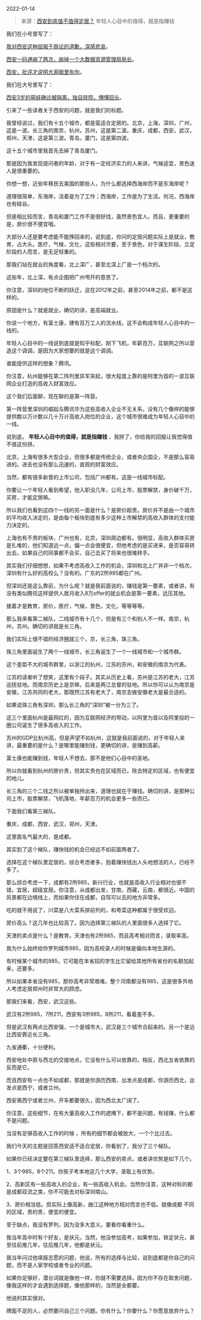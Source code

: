 2022-01-14

> 来源：[西安到底值不值得定居？](http://mp.weixin.qq.com/s?__biz=MzU3NDc5Nzc0NQ==&mid=2247511903&idx=2&sn=f88184637227346bf513f227eb8aeb94&chksm=fd2e0d81ca5984975bb4e44f06a507838dd78c5a8c23a12770134aff7b319f4b568f13347276&scene=27#wechat_redirect)
> 年轻人心目中的值得，就是指赚钱

我们在小号里写了：  

  

[我对西安这种屈服于舆论的道歉，深感悲哀](http://mp.weixin.qq.com/s?__biz=MzU3NDc5Nzc0NQ==&mid=2247511623&idx=1&sn=fbb75b1af922b81e58bce3752308726e&chksm=fd2e0c99ca59858f7f1eef5e5fbb1ceb05da2dc3e9bd19274ed9c3b4b571b5e321374c1a4265&scene=21#wechat_redirect)。  

  

[西安一码通崩了两次，崩掉一个大数据资源管理局局长](http://mp.weixin.qq.com/s?__biz=MzU3NDc5Nzc0NQ==&mid=2247511589&idx=1&sn=e75de5e50d13f93145c76a60606dec1d&chksm=fd2e0cfbca5985ed08f48d185f6eb4bd22927b5632b15d70a038f0601091d1d1632739086d9f&scene=21#wechat_redirect)。  

  

[西安，批评才说明大家眼里有你](http://mp.weixin.qq.com/s?__biz=MzU3NDc5Nzc0NQ==&mid=2247511469&idx=1&sn=9207e7fd9a0b228ae12e5dd4a0ace82a&chksm=fd2e0f73ca59866560c3de7f7a8b9caa88fab9bfd7bfa9218eb61c8f50758783c64f36b38fc5&scene=21#wechat_redirect)。  

  

我们在大号里写了：

  

[西安3岁的萌娃确诊被隔离，独自转院，懵懂回头](http://mp.weixin.qq.com/s?__biz=MzU0MjYwNDU2Mw==&mid=2247503352&idx=1&sn=8e3e8b2054a3016bf700798b2f996a40&chksm=fb1aa184cc6d28929ed7f3ee4aab1d1dcbe16645d88a32e15fc59b49d70cf659841fd1f8ff0f&scene=21#wechat_redirect)。  

  

引来了一些读者关于西安的问题，就是我们的标题。  

  

我曾经说过，我们有十五个城市，都是蛮适合定居的。北京，上海，深圳，广州，这是一波。长三角的南京，杭州，苏州，这是第二波。重庆，成都，西安，武汉，郑州，天津，这是第三波。青岛，厦门，这是第四波。  

  

这十五个城市里我首先去掉了青岛厦门。  

  

那是因为我发现提问者的年龄，对于有一定经济实力的人来讲，气候适宜，景色迷人是很重要的。  

  

你想一想，近些年移民去美国的那些人，为什么都选择西海岸而不是东海岸呢？  

  

道理很简单，东海岸，活着是为了工作；西海岸，工作是为了生活。何况，西海岸也有硅谷。

  

但是相比较而言，青岛和厦门工作不是很好找，虽然景色宜人。而且，更重要的是，房价很不便宜哦。  

  

大部分人还是要考虑能不能挣回来的，说到底，你问的定居问题实际上是就业，教育，占大头。医疗，气候，文化，这些相对次要，至于景色，对于谋生阶段，立足阶段的人而言，是无足轻重的。  

  

那我们站在就业的角度看，北上深广，甚至北深上广是一个档次的。  

  

这些年，北上深，有点企图把广州甩开的意思了。  

  

你注意，深圳的地位不断的跃迁，这在2012年之前，甚至2014年之前，都不是这样的。  

  

原因是什么？就是就业，确切的讲，是高端就业。  

  

你说一个地方，有富士康，建有百万工人的流水线，这不会构成年轻人心目中的一线的。  

  

年轻人心目中的一线说到底就是知乎标配，刚下飞机，年薪百万，互联网之所以营造这个调调，是因为大家想要的就是这个调调。  

  

谁能提供这样的想象？腾讯。  

  

你注意，杭州能够在第二阵列里异军突起，很大程度上靠的是阿里为首的一波互联网企业打造的高收入财富效应。  

  

这个我们后面聊，现在聊的是第一阵营。  

  

第一阵营里深圳的崛起与腾讯华为这些高收入企业不无关系，没有几个像样的能够提供数以万计数以几十万计高收入岗位的企业，这个城市很难成为年轻人心目中的一线。  

  

说到底， **年轻人心目中的值得，就是指赚钱** ，我拼了，你给我的回报让我觉得值不值这份拼。  

  

北京，上海有很多大型企业，但很多都是传统企业，或者央企国企，不是那么容易进的。进去也没有那么迅速的，直观的财富效应。

  

当然，都有很多新晋的上市公司，包括广州都有。这是一线城市标配。  

  

你要让一个年轻人看到希望，他入职没几年，公司上市，股票解禁，身价破千万，买房，才能定居嘛。

  

所以我们也看到这四个一线的另一面是什么？是房价超贵。房价并不是由一个城市的平均收入决定的，是由每个板块到底有多少这种上市解禁的高收入群体的支付能力决定的。

  

上海也有不贵的板块，广州也有，北京，深圳周边都有。很明显，高收入群体买房是扎堆的，他们知道远一点，偏一点会很便宜，但他考虑的是买进来，是否容易转出去。如果自己的同事都不会买，自己去买了将来也很难转手。  

  

其实我们仔细想想，如果不考虑高收入工作的机会，深圳和北上广并非一个档次。深圳有什么好的高校么？没有的。广东的2所985都在广州。

  

但深圳还是这么靠前，为什么呢？就是我前面说的，赚钱是第一要素，或者讲，有没有类似腾讯这样提供人居月收入8万offer的就业机会是第一要素，远压其他。  

  

接着才是教育，房价，医疗，气候，景色，文化，等等等等。  

  

那么我来看第二梯队，二线城市有十几个，但是有三个和别人不一样。南京，杭州，苏州。确切的讲就是长三角。

  

我们实际上很不错的经济圈就三个，京，长三角，珠三角。  

  

珠三角里面诞生了两个一线城市，长三角诞生了一个一线城市和一个城市群。

  

这个差距不大的城市群里，以浙江的杭州，江苏的苏州，和安徽的南京为代表。

  

江苏的读者听了想笑，这里有个段子。其实从历史上看，苏州是江苏的老大，江苏巡抚驻地。而南京历史上是京嘛，后来是两江总督的驻地。所以你可以认为南京是安徽，江苏共同的老大，那既然江苏有老大了，南京去做安徽老大是最合适的。  

  

如果说珠三角有深圳，那么长三角的“深圳”被一分为三了。  

  

这三个里面杭州是最网红的，因为互联网经济的带动，以阿里为首以及阿里投的一圈公司诞生了很多高收入的工作。  

  

苏州的GDP比杭州高，但是声望不如杭州，这就是我前面说的，对于年轻人来讲，最重要的是什么？是哪里能赚到钱，更确切的讲，是赚到高薪。

  

富士康也能赚到钱，年轻人不想去，那不是他们心目中的圣地。

  

所以你就看到杭州的房价贵，但其实贵也在区域而已，除去特定的区域，也有便宜的地儿。  

  

长三角的三个二线之所以被单独拎出来，道理也就在于赚钱。确切的讲，是那种公司上市，股票解禁，飞机落地，年薪百万的机会更多一些而已。  

  

下面我们看第三梯队。  

  

重庆，成都，西安，武汉，郑州，天津。

  

这里面名气最大的，是成都。

  

其实到了这个梯队，赚快钱的机会已经远不如前面两者了。  

  

选择在这个梯队里定居的，综合考虑者多，抱着赚快钱出人头地想法的人，已经不多了。  

  

那么综合考虑一下，成都有2所985，新兴行业，也就是高收入行业相对也很不错，宜居，超级宜居。你注意，从成都出发，甘南，西藏，云南，都很近。中国的风景都在边境线上，而如果你住在成都，自驾可以去的地方非常多。  

  

吃的就不用说了，川菜是八大菜系排前列的，和粤菜这种都属于很受欢迎。  

  

房价高么？这几年也比较高了。因为选择第三梯队的人里面很多人选择了它。  

  

天津的卖点是什么？是教育。天津也有2所985，而且高考相对而言，录取率高。  

  

我为什么始终给你罗列城市985，因为高校录人的时候是偏向本地生源的。

  

有时候某个城市的985，它可能在本省招的学生比它留给其他所有省份的名额加起来，还要多。  

  

所以如果本省没有985，那你高考非常艰难。整个河南都没有985，这是很多外地人考虑定居郑州时非常大的顾虑。  

  

那我们来看，西安，武汉这些。

  

武汉有2所985，7所211，西安有3所985，8所211，看着差不多。  

  

但是武汉有两点比西安强，一个是城市大，武汉是三个城市合起来的。另一个是远比西安靠近长三角。

  

九省通衢，十分便利。

  

西安地处中原与西北的交接地点，它没有什么可以依靠的，相反，西北五省依靠的反而是它。  

  

而且西安有一点也不如成都，那就是你游历西南，出发点是成都，你游历西北，出发点是西宁，或者兰州。  

  

西安离西宁或者兰州，开车都要很久，因为西北太广阔了。  

  

你注意，这些细节，在有大量高收入工作的遮掩下，都不是问题，有钱赚，什么都不是问题。  

  

当没有足够高收入工作的时候 ，所有的细节都会被放大，一个个比过去。

  

我们今天的主题是回答西安适不适合定居，你看到了，我分了三个梯队。  

  

如果你已经决定要在第三梯队里选择，那么西安的卖点，或者讲优势是如下几个。  

  

1、3个985，8个211。你孩子考本地这几个大学，录取上有优势。

2、高新区有一些高收入的企业，有一些高收入机会。当然你注意，这种对标的都是成都双流之类，你不可能去对标深圳南山。  

3、房价相当低。但实际上像高新，曲江这种地方相对而言也不低。就像成都 不同的区域，贵的贵，便宜的便宜。

  

至于缺点，我没有罗列，因为没多大意义。要看你看重什么。  

  

我当年高中时有个好友，是状元，当然，他没参加高考，如果参加，铁定状元，甚至往前推几年，往后推几年，他都是状元。  

  

我当年问过他填报志愿的问题，他说，所有的选择与比较，说到底都是你自己的问题，而不是人家学校或者专业的问题。  

  

如果你足够好，潜台词就是像他一样，你就不需要选择。因为你不存在取舍问题，像我这样的才会遇到选择题，像他那样的，当然是全都要。

  

他说的其实很对。  

  

牌面不足的人，必然要问自己三个问题。你有什么？你要什么？你愿意放弃什么？

